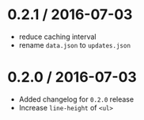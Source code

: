 
0.2.1 / 2016-07-03
==================

  * reduce caching interval
  * rename `data.json` to `updates.json`

0.2.0 / 2016-07-03
==================

  * Added changelog for `0.2.0` release
  * Increase `line-height` of `<ul>`
